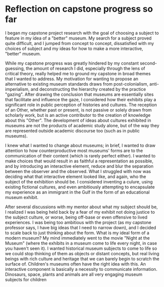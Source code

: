 # Reflection on capstone progress so far
I began my capstone project research with the goal of choosing a subject to feature in my idea of a "better" museum. My search for a subject proved quite difficult, and I jumped from concept to concept, dissatisfied with my choices of subject and my ideas for how to make a more interactive, "better" museum.

While my capstone progress was greatly hindered by my constant second-guessing, the amount of research I did, especially through the lens of critical theory, really helped me to ground my capstone in broad themes that I wanted to address.  My motivation for wanting to propose an alternative to existing museum standards draws from post-colonialism, anti-imperialism, and deconstructing the hierarchy created by the practice "gazing". After drawing the conclusion that museums are essentially sites that facilitate and influence the gaze, I considered how their exhibits play a significant role in public perception of histories and cultures. The reception of an Other, whether past or present, is not passive or solely drawn from scholarly work, but is an active contributor to the creation of knowledge about this "Other". The development of ideas about cultures exhibited in museums are not the products of academic study alone, but of the way they are represented outside academic discourse too (such as in public museums).

I knew what I wanted to change about museums; in brief, I wanted to draw attention to how counterproductive most museums' forms are to the communication of their content (which is rarely perfect either). I wanted to make choices that would result in as faithful a representation as possible, and by introducing an interactive element, reduce and blur the separation between the observer and the observed. What I struggled with now was deciding what that interactive element looked like, and again, who the subject of the exhibition should be. I considered inventing a culure, using existing fictional cultures, and even ambitiously attempting to encapsulate my experience as an immigrant in the Gulf in the form of an educational museum exhibit.

After several discussions with my mentor about what my subject should be, I realized I was being held back by a fear of my exhibit not doing justice to the subject culture, or worse, being off-base or even offensive to lived experiences. I was being too ambitious with the project (as my capstone professor says, I have big ideas that I need to narrow down), and I decided to scale back to just thinking about the form. What is my ideal form of a modern museum? My mind immediately went to the movie "Night at the Museum" (where the exhibits in a museum come to life every night, in case you haven't seen it). I wanted historical museum subjects to come to life so we could stop thinking of them as objects or distant concepts, but real living beings with rich culture and heritage that we can barely begin to scratch the surface of. Children's museums often have the right idea with this. An interactive component is basically a necessity to communicate information. Dinosaurs, space, plants and animals are all very engaging museum subjects for children
